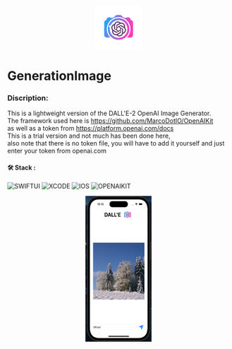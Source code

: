 <p align="center">
<img src="GenerationImage/Assets.xcassets/openAI.imageset/imageOpen.png" width="107" height="100"/>   
</p>

# GenerationImage

### Discription:
This is a lightweight version of the DALL'E-2 OpenAI Image Generator.</br>The framework used here is https://github.com/MarcoDotIO/OpenAIKit
</br>as well as a token from https://platform.openai.com/docs</br>
This is a trial version and not much has been done here,</br>also note that there is no token file, you will have to add it yourself and just enter your token from openai.com

#### :hammer_and_wrench: Stack :

![SWIFTUI](https://img.shields.io/badge/-SWIFTUI-blue)
![XCODE](https://img.shields.io/badge/-XCODE-blueviolet)
![IOS](https://img.shields.io/badge/-iOS-blue)
![OPENAIKIT](https://img.shields.io/badge/-OPENAISWIFT-orange)


<p align="center">
<img src="Снимок экрана 2023-03-06 в 22.13.14.png" width="150" height="330"/>                                                                                                                                  
</p>
